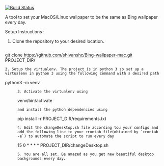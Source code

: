 [![Build Status](https://travis-ci.org/shivanshc/Bing-wallpaper-mac.svg?branch=master)](https://travis-ci.org/shivanshc/Bing-wallpaper-mac)

A tool to set your MacOS/Linux wallpaper to be the same as Bing wallpaper every day.

Setup Instructions :

1. Clone the repository to your desired location.
   
   ```
  git clone https://github.com/shivanshc/Bing-wallpaper-mac.git PROJECT_DIR/
  ```
2. Setup the virtualenv. The project is in python 3 so set up a virtualenv in python 3 using the following command with a desired path
 
  ```
  python3 -m venv <DIR>
  ```
3. Activate the virtualenv using 
  
  ```
  venv/bin/activate
  ```
  and install the python dependencies using
  
  ```
  pip install -r PROJECT_DIR/requirements.txt
  ```
4. Edit the changeDesktop.sh file according tou your configs and add the following line to your crontab file(obtained by `crontab -e`) to automate the script to run every day
 
  ```
  15 0 * * * * PROJECT_DIR/changeDesktop.sh
  ```
5. You are all set. Be amazed as you get new beautiful desktop backgrounds every day. 
